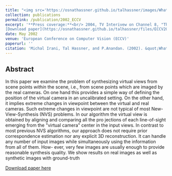 ```yaml
---
title: "<img src='https://osnathassner.github.io/talhassner/images/What Does the Scene Look Like - Icon.jpg' width='80'> What Does the Scene Look Like from a Scene Point?"
collection: publications
permalink: /publication/2002_ECCV
excerpt: '**Press coverage:**<br/> 2004, TV Interivew on Channel 8, "The Science Channel", on the "Science News" show, in Hebrew.<br/><br/>
[Download paper](https://osnathassner.github.io/talhassner/files/ECCV2002_WhatDoesTheSceneLookLike.pdf) '
date: May 2002
venue: 'European Conference on Computer Vision (ECCV)'
paperurl: ''
citation: 'Michal Irani, Tal Hassner, and P.Anandan. (2002). &quot;What Does the Scene Look Like from a Scene Point?&quot; <i>European Conference on Computer Vision (ECCV)</i>.'
---
```


Abstract
------
In this paper we examine the problem of synthesizing virtual views from scene points *within* the scene, i.e., from scene points which
are imaged by the real cameras. On one hand this provides a simple way of defining the position of the virtual camera in an uncalibrated setting.
On the other hand, it implies extreme changes in viewpoint between the virtual and real cameras. Such extreme changes in viewpoint are not
typical of most New-View-Synthesis (NVS) problems.
In our algorithm the virtual view is obtained by aligning and comparing all the pro jections of each line-of-sight emerging from the "virtual camera" center in the input views. In contrast to most previous NVS algorithms, our approach does not require prior correspondence estimation nor any explicit 3D reconstruction. It can handle any number of input images while simultaneously using the information from all of them. How- ever, very few images are usually enough to provide reasonable synthesis quality. We show results on real images as well as synthetic images with ground-truth


[Download paper here](http://osnathassner.github.io/talhassner/files/ECCV2002_WhatDoesTheSceneLookLike.pdf)
